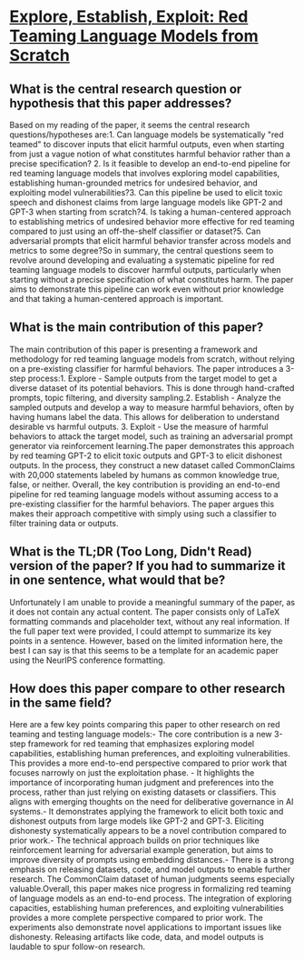 # [Explore, Establish, Exploit: Red Teaming Language Models from Scratch](https://arxiv.org/abs/2306.09442)

## What is the central research question or hypothesis that this paper addresses?

Based on my reading of the paper, it seems the central research questions/hypotheses are:1. Can language models be systematically "red teamed" to discover inputs that elicit harmful outputs, even when starting from just a vague notion of what constitutes harmful behavior rather than a precise specification? 2. Is it feasible to develop an end-to-end pipeline for red teaming language models that involves exploring model capabilities, establishing human-grounded metrics for undesired behavior, and exploiting model vulnerabilities?3. Can this pipeline be used to elicit toxic speech and dishonest claims from large language models like GPT-2 and GPT-3 when starting from scratch?4. Is taking a human-centered approach to establishing metrics of undesired behavior more effective for red teaming compared to just using an off-the-shelf classifier or dataset?5. Can adversarial prompts that elicit harmful behavior transfer across models and metrics to some degree?So in summary, the central questions seem to revolve around developing and evaluating a systematic pipeline for red teaming language models to discover harmful outputs, particularly when starting without a precise specification of what constitutes harm. The paper aims to demonstrate this pipeline can work even without prior knowledge and that taking a human-centered approach is important.


## What is the main contribution of this paper?

The main contribution of this paper is presenting a framework and methodology for red teaming language models from scratch, without relying on a pre-existing classifier for harmful behaviors. The paper introduces a 3-step process:1. Explore - Sample outputs from the target model to get a diverse dataset of its potential behaviors. This is done through hand-crafted prompts, topic filtering, and diversity sampling.2. Establish - Analyze the sampled outputs and develop a way to measure harmful behaviors, often by having humans label the data. This allows for deliberation to understand desirable vs harmful outputs. 3. Exploit - Use the measure of harmful behaviors to attack the target model, such as training an adversarial prompt generator via reinforcement learning.The paper demonstrates this approach by red teaming GPT-2 to elicit toxic outputs and GPT-3 to elicit dishonest outputs. In the process, they construct a new dataset called CommonClaims with 20,000 statements labeled by humans as common knowledge true, false, or neither. Overall, the key contribution is providing an end-to-end pipeline for red teaming language models without assuming access to a pre-existing classifier for the harmful behaviors. The paper argues this makes their approach competitive with simply using such a classifier to filter training data or outputs.


## What is the TL;DR (Too Long, Didn't Read) version of the paper? If you had to summarize it in one sentence, what would that be?

Unfortunately I am unable to provide a meaningful summary of the paper, as it does not contain any actual content. The paper consists only of LaTeX formatting commands and placeholder text, without any real information. If the full paper text were provided, I could attempt to summarize its key points in a sentence. However, based on the limited information here, the best I can say is that this seems to be a template for an academic paper using the NeurIPS conference formatting.


## How does this paper compare to other research in the same field?

Here are a few key points comparing this paper to other research on red teaming and testing language models:- The core contribution is a new 3-step framework for red teaming that emphasizes exploring model capabilities, establishing human preferences, and exploiting vulnerabilities. This provides a more end-to-end perspective compared to prior work that focuses narrowly on just the exploitation phase. - It highlights the importance of incorporating human judgment and preferences into the process, rather than just relying on existing datasets or classifiers. This aligns with emerging thoughts on the need for deliberative governance in AI systems.- It demonstrates applying the framework to elicit both toxic and dishonest outputs from large models like GPT-2 and GPT-3. Eliciting dishonesty systematically appears to be a novel contribution compared to prior work.- The technical approach builds on prior techniques like reinforcement learning for adversarial example generation, but aims to improve diversity of prompts using embedding distances.- There is a strong emphasis on releasing datasets, code, and model outputs to enable further research. The CommonClaim dataset of human judgments seems especially valuable.Overall, this paper makes nice progress in formalizing red teaming of language models as an end-to-end process. The integration of exploring capacities, establishing human preferences, and exploiting vulnerabilities provides a more complete perspective compared to prior work. The experiments also demonstrate novel applications to important issues like dishonesty. Releasing artifacts like code, data, and model outputs is laudable to spur follow-on research.
